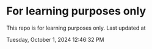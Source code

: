 # For learning purposes only
This repo is for learning purposes only.
Last updated at

Tuesday, October 1, 2024 12:46:32 PM

